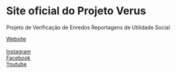 # Site oficial do Projeto Verus

Projeto de Verificação de Enredos Reportagens de Utilidade Social

<a href="https://danieldpereira.github.io/Site-Verus/" target="_blank">Website</a>
<br>
<br>
<a href="https://www.instagram.com/projetoverus" target="_blank">Instagram</a>
<br>
<a href="https://www.facebook.com/projetoverus1" target="_blank">Facebook</a>
<br>
<a href="https://www.youtube.com/@projetoverus2826" target="_blank">Youtube</a>
<br>
<a href="#" target="_blank"></a>
